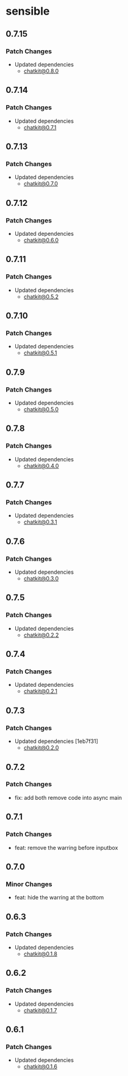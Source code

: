 # sensible

## 0.7.15

### Patch Changes

- Updated dependencies
  - chatkit@0.8.0

## 0.7.14

### Patch Changes

- Updated dependencies
  - chatkit@0.7.1

## 0.7.13

### Patch Changes

- Updated dependencies
  - chatkit@0.7.0

## 0.7.12

### Patch Changes

- Updated dependencies
  - chatkit@0.6.0

## 0.7.11

### Patch Changes

- Updated dependencies
  - chatkit@0.5.2

## 0.7.10

### Patch Changes

- Updated dependencies
  - chatkit@0.5.1

## 0.7.9

### Patch Changes

- Updated dependencies
  - chatkit@0.5.0

## 0.7.8

### Patch Changes

- Updated dependencies
  - chatkit@0.4.0

## 0.7.7

### Patch Changes

- Updated dependencies
  - chatkit@0.3.1

## 0.7.6

### Patch Changes

- Updated dependencies
  - chatkit@0.3.0

## 0.7.5

### Patch Changes

- Updated dependencies
  - chatkit@0.2.2

## 0.7.4

### Patch Changes

- Updated dependencies
  - chatkit@0.2.1

## 0.7.3

### Patch Changes

- Updated dependencies [1eb7f31]
  - chatkit@0.2.0

## 0.7.2

### Patch Changes

- fix: add both remove code into async main

## 0.7.1

### Patch Changes

- feat: remove the warring before inputbox

## 0.7.0

### Minor Changes

- feat: hide the warring at the bottom

## 0.6.3

### Patch Changes

- Updated dependencies
  - chatkit@0.1.8

## 0.6.2

### Patch Changes

- Updated dependencies
  - chatkit@0.1.7

## 0.6.1

### Patch Changes

- Updated dependencies
  - chatkit@0.1.6
